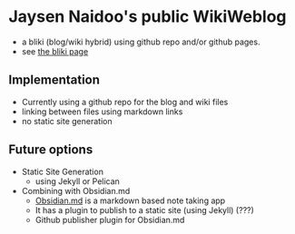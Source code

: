 # Jaysen Naidoo's public WikiWeblog

- a bliki (blog/wiki hybrid) using github repo and/or github pages.
- see [the bliki page](https://github.com/jaysen/blog/blob/main/wiki/bliki.md)

## Implementation
- Currently using a github repo for the blog and wiki files
- linking between files using markdown links
- no static site generation

## Future options
- Static Site Generation 
  - using Jekyll or Pelican
- Combining with Obsidian.md
  - [Obsidian.md](https://obsidian.md/) is a markdown based note taking app
  - It has a plugin to publish to a static site (using Jekyll) (???)
  - Github publisher plugin for Obsidian.md